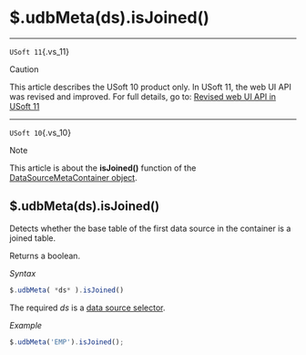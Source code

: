 # $.udbMeta(ds).isJoined()



----

`USoft 11`{.vs_11}

> [!CAUTION]
> This article describes the USoft 10 product only.
> In USoft 11, the web UI API was revised and improved. For full details, go to:
> [Revised web UI API in USoft 11](/docs/Web%20and%20app%20UIs/UDB%20udb/Revised%20web%20UI%20API%20in%20USoft%2011.md)

----

`USoft 10`{.vs_10}

> [!NOTE]
> This article is about the **isJoined()** function of the [DataSourceMetaContainer object](/docs/Web%20and%20app%20UIs/UDB%20DataSourceMetaContainer).

## **$.udbMeta(ds).isJoined()**

Detects whether the base table of the first data source in the container is a joined table.

Returns a boolean.

*Syntax*

```js
$.udbMeta( *ds* ).isJoined()
```

The required *ds* is a [data source selector](/docs/Web%20and%20app%20UIs/UDB%20DataSourceMetaContainer/UDB%20DataSourceMetaContainer%20object.md).

*Example*

```js
$.udbMeta('EMP').isJoined();
```

 